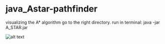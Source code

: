 # java_Astar-pathfinder
visualizing the A* algorithm
go to the right directory.
run in terminal: java -jar A_STAR.jar 

![alt text](https://i.imgur.com/slK1CHK.png) 
